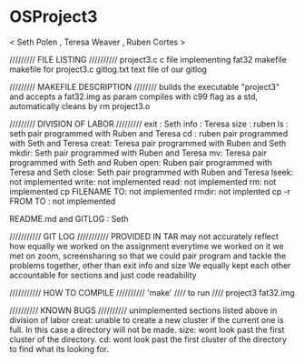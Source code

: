 # OSProject3
< Seth Polen , Teresa Weaver , Ruben Cortes >

///////// FILE LISTING //////////
project3.c	c file implementing fat32 
makefile 	makefile for project3.c
gitlog.txt	text file of our gitlog

///////// MAKEFILE DESCRIPTION ////////
builds the executable "project3" and accepts a fat32.img as param
compiles with c99 flag as a std, automatically cleans by 
rm project3.o


///////// DIVISION OF LABOR /////////
exit : Seth
info : Teresa
size : ruben
ls : seth pair programmed with Ruben and Teresa 
cd : ruben pair programmed with Seth and Teresa
creat: Teresa pair programmed with Ruben and Seth
mkdir: Seth pair programmed with Ruben and Teresa
mv: Teresa pair programmed with Seth and Ruben
open: Ruben pair programmed with Teresa and Seth
close: Seth pair programmed with Ruben and Teresa
lseek: not implemented 
write: not implemented
read: not implemented
rm: not implemented
cp FILENAME TO: not implemented
rmdir: not implented
cp -r FROM TO : not implemented


README.md and GITLOG : Seth 

/////////// GIT LOG ///////////
PROVIDED IN TAR 
may not accurately reflect how equally we worked on the assignment
everytime we worked on it we met on zoom, screensharing so that we could
pair program and tackle the problems together, other than exit info and size
We equally kept each other accountable for sections and just code readability

/////////// HOW TO COMPILE //////////
'make'
//// to run ////
project3 fat32.img



////////// KNOWN BUGS //////////
unimplemented sections listed above in division of labor
creat: unable to create a new cluster if the current one is full. In this case a directory will not be made. 
size: wont look past the first cluster of the directory.
cd: wont look past the first cluster of the directory to find what its looking for.





